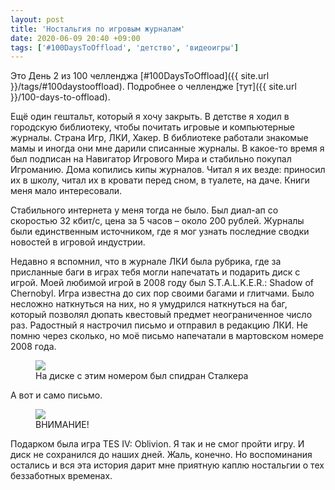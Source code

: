 ```yaml
---
layout: post
title: 'Ностальгия по игровым журналам'
date: 2020-06-09 20:40 +09:00
tags: ['#100DaysToOffload', 'детство', 'видеоигры']
---
```


Это День 2 из 100 челленджа [#100DaysToOffload]({{ site.url }}/tags/#100daystooffload). Подробнее о челлендже [тут]({{ site.url }}/100-days-to-offload).

Ещё один гештальт, который я хочу закрыть. В детстве я ходил в городскую библиотеку, чтобы почитать игровые и компьютерные журналы. Страна Игр, ЛКИ, Хакер. В библиотеке работали знакомые мамы и иногда они мне дарили списанные журналы. В какое-то время я был подписан на Навигатор Игрового Мира и стабильно покупал Игроманию. Дома копились кипы журналов. Читал я их везде: приносил их в школу, читал их в кровати перед сном, в туалете, на даче. Книги меня мало интересовали.

Стабильного интернета у меня тогда не было. Был диал-ап со скоростью 32 кбит/с, цена за 5 часов – около 200 рублей. Журналы были единственным источником, где я мог узнать последние сводки новостей в игровой индустрии.

Недавно я вспомнил, что в журнале ЛКИ была рубрика, где за присланные баги в играх тебя могли напечатать и подарить диск с игрой. Моей любимой игрой в 2008 году был S.T.A.L.K.E.R.: Shadow of Chernobyl. Игра известна до сих пор своими багами и глитчами. Было несложно наткнуться на них, но я умудрился наткнуться на баг, который позволял дюпать квестовый предмет неограниченное число раз. Радостный я настрочил письмо и отправил в редакцию ЛКИ. Не помню через сколько, но моё письмо напечатали в мартовском номере 2008 года.

<figure>
  <img src="{{ site.url }}/assets/images/lki/1.jpg" data-action="zoom">
  <figcaption>На диске с этим номером был спидран Сталкера</figcaption>
</figure>

А вот и само письмо.

<figure>
  <img src="{{ site.url }}/assets/images/lki/2.jpg" data-action="zoom">
  <figcaption>ВНИМАНИЕ!</figcaption>
</figure>

Подарком была игра TES IV: Oblivion. Я так и не смог пройти игру. И диск не сохранился до наших дней. Жаль, конечно. Но воспоминания остались и вся эта история дарит мне приятную каплю ностальгии о тех беззаботных временах.
